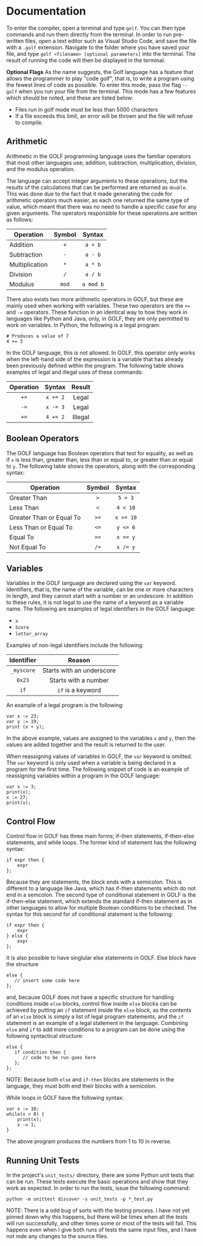 # Documentation
To enter the compiler, open a terminal and type ``golf``. You can then type commands and run them directly from the terminal. In order to run pre-written files, open a text editor such as Visual Studio Code, and save the file with a ``.golf`` extension. Navigate to the folder where you have saved your file, and type ``golf <filename> [optional parameters]`` into the terminal. The result of running the code will then be displayed in the terminal. 

**Optional Flags**
As the name suggests, the Golf language has a feature that allows the programmer to play "code golf", that is, to write a program using the fewest lines of code as possible. To enter this mode, pass the flag ``--golf`` when you run your file from the terminal. This mode has a few features which should be noted, and these are listed below:

- Files run in golf mode must be less than 5000 characters 
- If a file exceeds this limit, an error will be thrown and the file will refuse to compile.  

Arithmetic
---
Arithmetic in the GOLF programming language uses the familiar operators that most other languages use; addition, subtraction, multiplication, division, and the modulus operation. 

The language can accept integer arguments to these operations, but the results of the calculations that can be performed are returned as ``double``. This was done due to the fact that it made generating the code for arithmetic operators much easier, as each one returned the same type of value, which meant that there was no need to handle a specific case for any given arguments. The operators responsible for these operations are written as follows: 

| Operation       | Symbol    | Syntax    |
|-----------------|:---------:|:---------:|
| Addition        |    `+`    | `a + b`   |
| Subtraction     |    `-`    | `a - b`   |
| Multiplication  |    `*`    | `a * b`   |
| Division        |    `/`    | `a / b`   |
| Modulus         |   `mod`   | `a mod b` |

There also exists two more arithmetic operators in GOLF, but these are mainly used when working with variables. These two operators are the `+=` and `-=` operators. These function in an identical way to how they work in languages like Python and Java, only, in GOLF, they are only permitted to work on variables. In Python, the following is a legal program: 

```
# Produces a value of 7
4 += 3
```

In the GOLF language, this is not allowed. In GOLF, this operator only works when the left-hand side of the expression is a variable that has already been previously defined within the program. The following table shows examples of legal and illegal uses of these commands: 

| Operation | Syntax      | Result    |
|:---------:|:-----------:|:---------:|
|    `+=`   |   `x += 2`  |  Legal    |
|    `-=`   |   `x -= 3`  |  Legal    |
|    `+=`   |   `4 += 2`  |  Illegal  |

Boolean Operators
---
The GOLF language has Boolean operators that test for equality, as well as if `x` is less than, greater than, less than or equal to, or greater than or equal to `y`. The following table shows the operators, along with the corresponding syntax:

| Operation                  | Symbol        | Syntax     |
|----------------------------|:-------------:|:----------:|
| Greater Than               |     `>`       |  `5 > 3`   |
| Less Than                  |     `<`       |  `4 < 10`  |
| Greater Than or Equal To   |     `>=`      |  `x >= 10` |
| Less Than or Equal To      |     `<=`      |  `y <= 6`  |
| Equal To                   |     `==`      |  `x == y`  |
| Not Equal To               |     `/=`      |  `x /= y`  |

Variables
---
Variables in the GOLF language are declared using the `var` keyword. Identifiers, that is, the name of the variable, can be one or more characters in length, and they cannot start with a number or an undescore. In addition to these rules, it is not legal to use the name of a keyword as a variable name. The following are examples of legal identifiers in the GOLF language:

- `x`
- `Score`
- `letter_array`

Examples of non-legal identifiers include the following: 

| Identifier | Reason                    |
|:----------:|:-------------------------:|
| `_myscore` | Starts with an underscore |
| `0x23`     | Starts with a number      |
| `if`       | `if` is a keyword         |

An example of a legal program is the following: 

    var x := 23;
    var y := 19;
    print (x + y);

In the above example, values are assigned to the variables `x` and `y`, then the values are added together and the result is returned to the user.

When reassigning values of variables in GOLF, the `var` keyword is omitted. The `var` keyword is only used when a variable is being declared in a program for the first time. The following snippet of code is an example of reassigning variables within a program in the GOLF language: 

```
var x := 3;
print(x);
x := 27;
print(x);
```

Control Flow
---
Control flow in GOLF has three main forms; if-then statements, if-then-else statements, and while loops. The former kind of statement has the following syntax:

```
if expr then {
    expr
};
```

Because they are statements, the block ends with a semicolon. This is different to a language like Java, which has if-then statements which do not end in a semcolon. The second type of conditional statement in GOLF is the if-then-else statement, which extends the standard if-then statement as in other languages to allow for multiple Boolean conditions to be checked. The syntax for this second for of conditional statement is the following: 

```
if expr then {
    expr
} else {
    expr
};
```

It is also possible to have singlular else statements in GOLF. Else block have the structure

```
else {
   // insert some code here
};
```
and, because GOLF does not have a specific structure for handling conditions inside `else` blocks, control flow inside `else` blocks can be achieved by putting an `if` statement inside the `else` block, as the contents of an `else` block is simply a list of legal program statements, and the `if` statement is an example of a legal statement in the language. Combining `else` and `if` to add more conditions to a program can be done using the following syntactical structure:

```
else {
   if condition then {
      // code to be run goes here 
   };
};
```

NOTE: Because both `else` and `if-then` blocks are statements in the language, they must both end their blocks with a semicolon. 

While loops in GOLF have the following syntax:

```
var x := 10;
while(x > 0) {
    print(x);
    x -= 1;
}
```
The above program produces the numbers from 1 to 10 in reverse. 

Running Unit Tests
---
In the project's `unit_tests/` directory, there are some Python unit tests that can be run. These tests execute the basic operations and show that they work as expected. In order to run the tests, issue the following command:

```
python -m unittest discover -s unit_tests -p *_test.py
```
NOTE: There is a odd bug of sorts with the testing process. I have not yet pinned down why this happens, but there will be times when all the tests will run successfully, and other times some or most of the tests will fail. This happens even when I give both runs of tests the same input files, and I have not mde any changes to the source files. 
